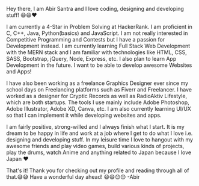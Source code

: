 Hey there, I am Abir Santra and I love coding, designing and developing stuff! 😄😄❤

I am currently a 4-Star in Problem Solving at HackerRank. I am proficient in C, C++, Java, Python(basics) and JavaScript. I am not really interested in Competitive Programming and Contests but I have a passion for Development instead. I am currently learning Full Stack Web Development with the MERN stack and I am familiar with technologies like HTML, CSS, SASS, Bootstrap, jQuery, Node, Express, etc. I also plan to learn App Development in the future. I want to be able to develop awesome Websites and Apps!

I have also been working as a freelance Graphics Designer ever since my school days on Freelancing platforms such as Fiverr and Freelancer. I have worked as a designer for Cryptic Records as well as RadioAktiv Lifestyle, which are both startups. The tools I use mainly include Adobe Photoshop, Adobe Illustrator, Adobe XD, Canva, etc. I am also currently learning UI/UX so that I can implement it while developing websites and apps.

I am fairly positive, strong-willed and I always finish what I start. It is my dream to be happy in life and work at a job where I get to do what I love i.e. designing and developing stuff. In my leisure time I love to hangout with my awesome friends and play video games, build various kinds of projects, play the drums, watch Anime and anything related to Japan because I love Japan ❤

That's it! Thank you for checking out my profile and reading through all of that.😅😅 
Have a wonderful day ahead! 😄😄😊😊
-Abir


<!---
AbirSantra/AbirSantra is a ✨ special ✨ repository because its `README.md` (this file) appears on your GitHub profile.
You can click the Preview link to take a look at your changes.
--->
